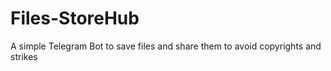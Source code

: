 # Files-StoreHub
A simple Telegram Bot to save files and share them to avoid copyrights and strikes
